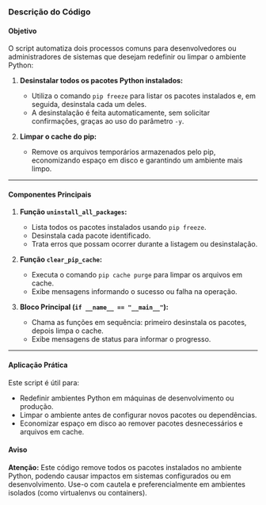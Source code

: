 ### Descrição do Código

#### Objetivo
O script automatiza dois processos comuns para desenvolvedores ou administradores de sistemas que desejam redefinir ou limpar o ambiente Python:

1. **Desinstalar todos os pacotes Python instalados:**
   - Utiliza o comando `pip freeze` para listar os pacotes instalados e, em seguida, desinstala cada um deles.
   - A desinstalação é feita automaticamente, sem solicitar confirmações, graças ao uso do parâmetro `-y`.

2. **Limpar o cache do pip:**
   - Remove os arquivos temporários armazenados pelo pip, economizando espaço em disco e garantindo um ambiente mais limpo.

---

#### Componentes Principais

1. **Função `uninstall_all_packages`:**
   - Lista todos os pacotes instalados usando `pip freeze`.
   - Desinstala cada pacote identificado.
   - Trata erros que possam ocorrer durante a listagem ou desinstalação.

2. **Função `clear_pip_cache`:**
   - Executa o comando `pip cache purge` para limpar os arquivos em cache.
   - Exibe mensagens informando o sucesso ou falha na operação.

3. **Bloco Principal (`if __name__ == "__main__"`):**
   - Chama as funções em sequência: primeiro desinstala os pacotes, depois limpa o cache.
   - Exibe mensagens de status para informar o progresso.

---

#### Aplicação Prática
Este script é útil para:
- Redefinir ambientes Python em máquinas de desenvolvimento ou produção.
- Limpar o ambiente antes de configurar novos pacotes ou dependências.
- Economizar espaço em disco ao remover pacotes desnecessários e arquivos em cache.

#### Aviso
**Atenção:** Este código remove todos os pacotes instalados no ambiente Python, podendo causar impactos em sistemas configurados ou em desenvolvimento. Use-o com cautela e preferencialmente em ambientes isolados (como virtualenvs ou containers).
